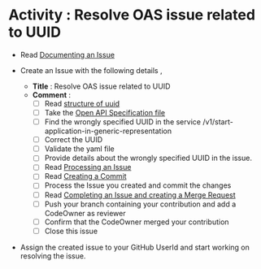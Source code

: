 # Activity : Resolve OAS issue related to UUID

* Read [Documenting an Issue](https://github.com/openBackhaul/ApplicationPattern/blob/develop/doc/PreparingSpecifying/DocumentingAnIssue/DocumentingAnIssue.md)
  
* Create an Issue with the following details , 
  * **Title** : Resolve OAS issue related to UUID
  * **Comment** :
    - [ ] Read [structure of uuid](https://github.com/openBackhaul/ApplicationPattern/blob/develop/doc/ElementsApplicationPattern/Names/StructureOfUuids/StructureOfUuids.md)
    - [ ] Take the [Open API Specification file](../ApplicationAbbreviationExtractor_1.0.0.yaml)
    - [ ] Find the wrongly specified UUID in the service /v1/start-application-in-generic-representation
    - [ ] Correct the UUID
    - [ ] Validate the yaml file
    - [ ] Provide details about the wrongly specified UUID in the issue.
    - [ ] Read [Processing an Issue](https://github.com/openBackhaul/ApplicationPattern/blob/develop/doc/PreparingSpecifying/ProcessingAnIssue/ProcessingAnIssue.md)
    - [ ] Read [Creating a Commit](https://github.com/openBackhaul/ApplicationPattern/blob/develop/doc/PreparingSpecifying/CreatingCommit/CreatingCommit.md)
    - [ ] Process the Issue you created and commit the changes
    - [ ] Read [Completing an Issue and creating a Merge Request](https://github.com/openBackhaul/ApplicationPattern/blob/develop/doc/PreparingSpecifying/CreatingMergeRequest/CreatingMergeRequest.md)
    - [ ] Push your branch containing your contribution and add a CodeOwner as reviewer
    - [ ] Confirm that the CodeOwner merged your contribution 
    - [ ] Close this issue

* Assign the created issue to your GitHub UserId and start working on resolving the issue.

